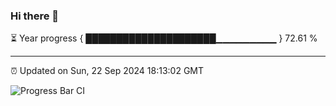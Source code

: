 ### Hi there 👋

⏳ Year progress { █████████████████████▁▁▁▁▁▁▁▁▁ } 72.61 %

---

⏰ Updated on Sun, 22 Sep 2024 18:13:02 GMT

![Progress Bar CI](https://github.com/code-lakshay/GitHub-Actions-Demo/workflows/Progress%20Bar%20CI/badge.svg)
